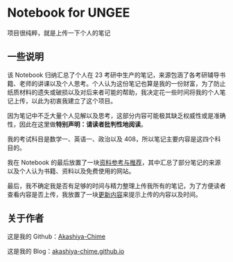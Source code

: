 # Notebook for UNGEE

项目很纯粹，就是上传一下个人的笔记

## 一些说明

该 Notebook 归纳汇总了个人在 23 考研中生产的笔记，来源包涵了各考研辅导书籍、老师的讲课以及个人思考。个人认为这份笔记也算是我的一份财富，为了防止纸质材料的遗失或破损以及对后来者可能的帮助，我决定花一些时间将我的个人笔记上传，以此为初衷我建立了这个项目。

因为笔记中不乏大量个人见解以及思考，这部分内容可能极其缺乏权威性或是准确性，因此在这里做**特别声明：请读者批判性地阅读**。

我的考试科目是数学一、英语一、政治以及 408，所以笔记主要内容是这四个科目的。

我在 Notebook 的最后放置了一块[资料参考与推荐](./recommend.md)，其中汇总了部分笔记的来源以及个人认为书籍、资料以及免费使用的网站。

最后，我不确定我是否有足够的时间与精力整理上传我所有的笔记，为了方便读者查看内容是否上传，我放置了一块[更新内容](./update.md)来提示上传的内容以及时间。

## 关于作者

这是我的 Github：[Akashiya-Chime](https://github.com/Akashiya-Chime/)

这是我的 Blog：[akashiya-chime.github.io](akashiya-chime.github.io)